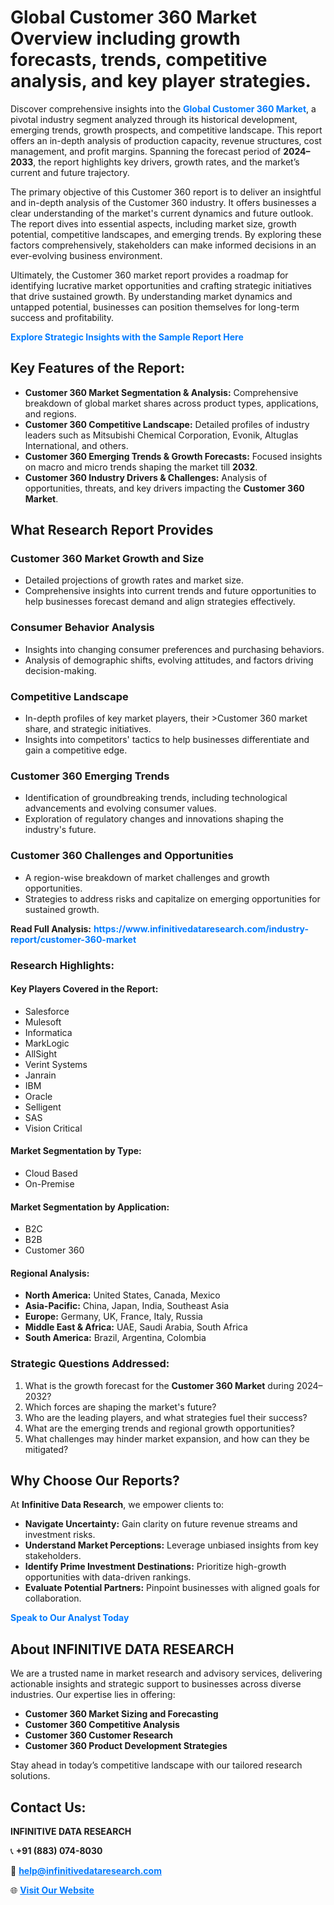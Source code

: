 <h1>Global Customer 360 Market Overview including growth forecasts, trends, competitive analysis, and key player strategies.</h1>
<p>
Discover comprehensive insights into the 
<a href="https://www.infinitivedataresearch.com/industry-report/customer-360-market" rel="dofollow" style="color: #007BFF; text-decoration: none;"><strong>Global Customer 360 Market</strong></a>, a pivotal industry segment analyzed through its historical development, emerging trends, growth prospects, and competitive landscape. This report offers an in-depth analysis of production capacity, revenue structures, cost management, and profit margins. Spanning the forecast period of <strong>2024–2033</strong>, the report highlights key drivers, growth rates, and the market’s current and future trajectory.
</p>
<p>
The primary objective of this Customer 360 report is to deliver an insightful and in-depth analysis of the Customer 360 industry. It offers businesses a clear understanding of the market's current dynamics and future outlook. The report dives into essential aspects, including market size, growth potential, competitive landscapes, and emerging trends. By exploring these factors comprehensively, stakeholders can make informed decisions in an ever-evolving business environment.
</p>
<p>
Ultimately, the Customer 360 market report provides a roadmap for identifying lucrative market opportunities and crafting strategic initiatives that drive sustained growth. By understanding market dynamics and untapped potential, businesses can position themselves for long-term success and profitability.
</p>
<p>
<a href="https://www.infinitivedataresearch.com/request-sample/reportId=111465" style="color: #007BFF; text-decoration: none;"><strong>Explore Strategic Insights with the Sample Report Here</strong></a>
</p>

<h2>Key Features of the Report:</h2>
<ul>
<li><strong>Customer 360 Market Segmentation & Analysis:</strong> Comprehensive breakdown of global market shares across product types, applications, and regions.</li>
<li><strong>Customer 360 Competitive Landscape:</strong> Detailed profiles of industry leaders such as Mitsubishi Chemical Corporation, Evonik, Altuglas International, and others.</li>
<li><strong>Customer 360 Emerging Trends & Growth Forecasts:</strong> Focused insights on macro and micro trends shaping the market till <strong>2032</strong>.</li>
<li><strong>Customer 360 Industry Drivers & Challenges:</strong> Analysis of opportunities, threats, and key drivers impacting the <strong>Customer 360 Market</strong>.</li>
</ul>

<h2>What Research Report Provides</h2>
<h3>Customer 360 Market Growth and Size</h3>
<ul>
<li>Detailed projections of growth rates and market size.</li>
<li>Comprehensive insights into current trends and future opportunities to help businesses forecast demand and align strategies effectively.</li>
</ul>

<h3>Consumer Behavior Analysis</h3>
<ul>
<li>Insights into changing consumer preferences and purchasing behaviors.</li>
<li>Analysis of demographic shifts, evolving attitudes, and factors driving decision-making.</li>
</ul>

<h3>Competitive Landscape</h3>
<ul>
<li>In-depth profiles of key market players, their >Customer 360 market share, and strategic initiatives.</li>
<li>Insights into competitors' tactics to help businesses differentiate and gain a competitive edge.</li>
</ul>

<h3>Customer 360 Emerging Trends</h3>
<ul>
<li>Identification of groundbreaking trends, including technological advancements and evolving consumer values.</li>
<li>Exploration of regulatory changes and innovations shaping the industry's future.</li>
</ul>

<h3>Customer 360 Challenges and Opportunities</h3>
<ul>
<li>A region-wise breakdown of market challenges and growth opportunities.</li>
<li>Strategies to address risks and capitalize on emerging opportunities for sustained growth.</li>
</ul>
<p><strong>Read Full Analysis:</strong> <a href="https://www.infinitivedataresearch.com/industry-report/customer-360-market" rel="dofollow" style="color: #007BFF; text-decoration: none;"><strong>https://www.infinitivedataresearch.com/industry-report/customer-360-market</strong></a></p>
<h3>Research Highlights:</h3>
<h4>Key Players Covered in the Report:</h4>
<ul><li>Salesforce</li><li>Mulesoft</li><li>Informatica</li><li>MarkLogic</li><li>AllSight</li><li>Verint Systems</li><li>Janrain</li><li>IBM</li><li>Oracle</li><li>Selligent</li><li>SAS</li><li>Vision Critical</li></ul>
<h4>Market Segmentation by Type:</h4>
<ul><li>Cloud Based</li><li>On-Premise</li></ul>
<h4>Market Segmentation by Application:</h4>
<ul><li>B2C</li><li>B2B</li><li>Customer 360</li></ul>

<h4>Regional Analysis:</h4>
<ul>
<li><strong>North America:</strong> United States, Canada, Mexico</li>
<li><strong>Asia-Pacific:</strong> China, Japan, India, Southeast Asia</li>
<li><strong>Europe:</strong> Germany, UK, France, Italy, Russia</li>
<li><strong>Middle East & Africa:</strong> UAE, Saudi Arabia, South Africa</li>
<li><strong>South America:</strong> Brazil, Argentina, Colombia</li>
</ul>

<h3>Strategic Questions Addressed:</h3>
<ol>
<li>What is the growth forecast for the <strong>Customer 360 Market</strong> during 2024–2032?</li>
<li>Which forces are shaping the market's future?</li>
<li>Who are the leading players, and what strategies fuel their success?</li>
<li>What are the emerging trends and regional growth opportunities?</li>
<li>What challenges may hinder market expansion, and how can they be mitigated?</li>
</ol>

<h2>Why Choose Our Reports?</h2>
<p>At <strong>Infinitive Data Research</strong>, we empower clients to:</p>
<ul>
<li><strong>Navigate Uncertainty:</strong> Gain clarity on future revenue streams and investment risks.</li>
<li><strong>Understand Market Perceptions:</strong> Leverage unbiased insights from key stakeholders.</li>
<li><strong>Identify Prime Investment Destinations:</strong> Prioritize high-growth opportunities with data-driven rankings.</li>
<li><strong>Evaluate Potential Partners:</strong> Pinpoint businesses with aligned goals for collaboration.</li>
</ul>
<p><a href="https://www.infinitivedataresearch.com/industry-report/customer-360-market" rel="dofollow" style="color: #007BFF; text-decoration: none;"><strong>Speak to Our Analyst Today</strong></a></p>

<h2>About INFINITIVE DATA RESEARCH</h2>
<p>We are a trusted name in market research and advisory services, delivering actionable insights and strategic support to businesses across diverse industries. Our expertise lies in offering:</p>
<ul>
<li><strong>Customer 360 Market Sizing and Forecasting</strong></li>
<li><strong>Customer 360 Competitive Analysis</strong></li>
<li><strong>Customer 360 Customer Research</strong></li>
<li><strong>Customer 360 Product Development Strategies</strong></li>
</ul>
<p>Stay ahead in today’s competitive landscape with our tailored research solutions.</p>

<h2>Contact Us:</h2>
<p><strong>INFINITIVE DATA RESEARCH</strong></p>
<p>📞 <strong>+91 (883) 074-8030</strong></p>
<p>📧 <strong><a href="mailto:help@infinitivedataresearch.com" style="color: #007BFF;">help@infinitivedataresearch.com</a></strong></p>
<p>🌐 <strong><a href="https://www.infinitivedataresearch.com" rel="dofollow" style="color: #007BFF;">Visit Our Website</a></strong></p>